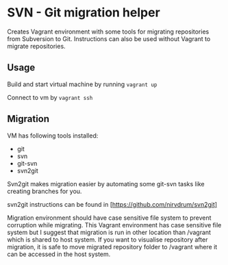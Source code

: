 # SVN - Git migration helper

Creates Vagrant environment with some tools for migrating repositories from Subversion to Git.
Instructions can also be used without Vagrant to migrate repositories.

## Usage

Build and start virtual machine by running
`vagrant up`

Connect to vm by `vagrant ssh`

## Migration

VM has following tools installed:
- git
- svn
- git-svn
- svn2git

Svn2git makes migration easier by automating some git-svn tasks like creating branches for you.

svn2git instructions can be found in [https://github.com/nirvdrum/svn2git]

Migration environment should have case sensitive file system to prevent corruption while migrating.
This Vagrant environment has case sensitive file system but I suggest that migration is run in other location than /vagrant which is shared to host system.
If you want to visualise repository after migration, it is safe to move migrated repository folder to /vagrant where it can be accessed in the host system.

